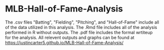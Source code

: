 # MLB-Hall-of-Fame-Analysis
The .csv files "Batting", "Fielding", "Pitching", and "Hall-of-Fame" include all of the data utilized in this analysis. The .Rmd file includes all of the analysis performed in R without outputs. The .pdf file includes the formal wrtiteup for the analysis. All relevent outputs and graphs can be found at https://justincarter5.github.io/MLB-Hall-of-Fame-Analysis/
